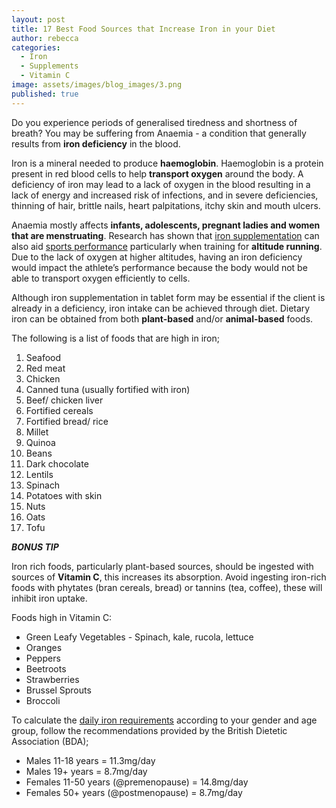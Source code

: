 ```yaml
---
layout: post
title: 17 Best Food Sources that Increase Iron in your Diet
author: rebecca
categories:
  - Iron
  - Supplements
  - Vitamin C
image: assets/images/blog_images/3.png
published: true
---
```


Do you experience periods of generalised tiredness and shortness of breath? You may be suffering from Anaemia - a condition that generally results from **iron deficiency** in the blood. 

Iron is a mineral needed to produce **haemoglobin**. Haemoglobin is a protein present in red blood cells to help **transport oxygen** around the body. A deficiency of iron may lead to a lack of oxygen in the blood resulting in a lack of energy and increased risk of infections, and in severe deficiencies, thinning of hair, brittle nails, heart palpitations, itchy skin and mouth ulcers. 

Anaemia mostly affects **infants, adolescents, pregnant ladies and women that are menstruating**. Research has shown that [iron supplementation](https://pubmed.ncbi.nlm.nih.gov/30068354/) can also aid [sports performance](https://doi.org/10.1016/j.cophys.2019.05.009) particularly when training for **altitude running**. Due to the lack of oxygen at higher altitudes, having an iron deficiency would impact the athlete’s performance because the body would not be able to transport oxygen efficiently to cells.

Although iron supplementation in tablet form may be essential if the client is already in a deficiency, iron intake can be achieved through diet. Dietary iron can be obtained from both **plant-based** and/or **animal-based** foods.

The following is a list of foods that are high in iron;
1. Seafood
2. Red meat  
3. Chicken 
4. Canned tuna (usually fortified with iron)
5. Beef/ chicken liver
6. Fortified cereals
7. Fortified bread/ rice
8. Millet
9. Quinoa
10. Beans
11. Dark chocolate
12. Lentils 
13. Spinach
14. Potatoes with skin 
15. Nuts
16. Oats
17. Tofu

***BONUS TIP***

Iron rich foods, particularly plant-based sources, should be ingested with sources of **Vitamin C**, this increases its absorption. Avoid ingesting iron-rich foods with phytates (bran cereals, bread) or tannins (tea, coffee), these will inhibit iron uptake.

Foods high in Vitamin C:
* Green Leafy Vegetables - Spinach, kale, rucola, lettuce
* Oranges
* Peppers
* Beetroots
* Strawberries
* Brussel Sprouts
* Broccoli

To calculate the [daily iron requirements](https://www.bda.uk.com/resource/iron-rich-foods-iron-deficiency.html) according to your gender and age group, follow the recommendations provided by the British Dietetic Association (BDA); 
  * Males 11-18 years = 11.3mg/day
  * Males 19+ years = 8.7mg/day
  * Females 11-50 years (@premenopause) = 14.8mg/day
  * Females 50+ years (@postmenopause) = 8.7mg/day

